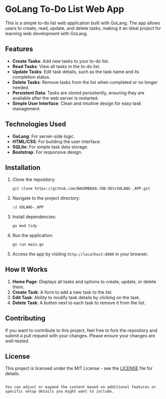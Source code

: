 
# GoLang To-Do List Web App

This is a simple to-do list web application built with GoLang. The app allows users to create, read, update, and delete tasks, making it an ideal project for learning web development with GoLang.

## Features

- **Create Tasks**: Add new tasks to your to-do list.
- **Read Tasks**: View all tasks in the to-do list.
- **Update Tasks**: Edit task details, such as the task name and its completion status.
- **Delete Tasks**: Remove tasks from the list when completed or no longer needed.
- **Persistent Data**: Tasks are stored persistently, ensuring they are available after the web server is restarted.
- **Simple User Interface**: Clean and intuitive design for easy task management.

## Technologies Used

- **GoLang**: For server-side logic.
- **HTML/CSS**: For building the user interface.
- **SQLite**: For simple task data storage.
- **Bootstrap**: For responsive design.

## Installation

1. Clone the repository:
   ```bash
   git clone https://github.com/BAGOMBEKA-JOB-DEV/GOLANG-_APP.git
   ```
   
2. Navigate to the project directory:
   ```bash
   cd GOLANG-_APP
   ```

3. Install dependencies:
   ```bash
   go mod tidy
   ```

4. Run the application:
   ```bash
   go run main.go
   ```

5. Access the app by visiting `http://localhost:8080` in your browser.

## How It Works

1. **Home Page**: Displays all tasks and options to create, update, or delete them.
2. **Create Task**: A form to add a new task to the list.
3. **Edit Task**: Ability to modify task details by clicking on the task.
4. **Delete Task**: A button next to each task to remove it from the list.

## Contributing

If you want to contribute to this project, feel free to fork the repository and submit a pull request with your changes. Please ensure your changes are well-tested.

## License

This project is licensed under the MIT License - see the [LICENSE](LICENSE) file for details.
```

You can adjust or expand the content based on additional features or specific setup details you might want to include.
